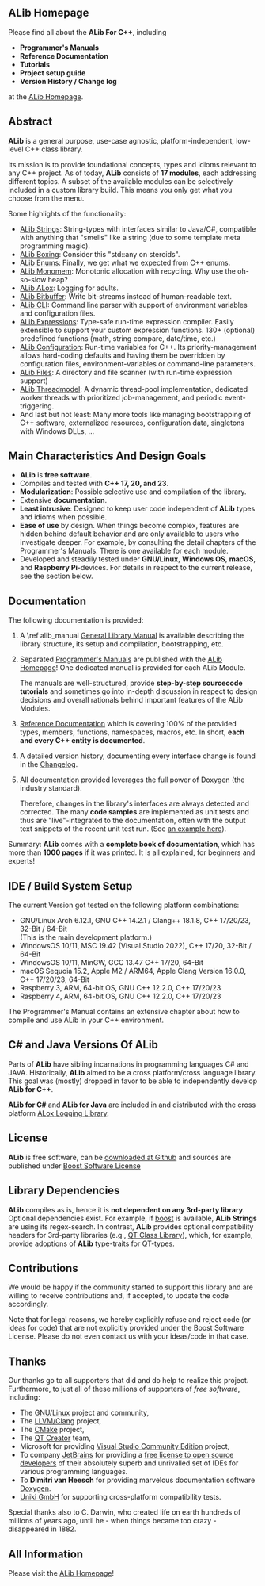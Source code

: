 ## ALib Homepage ##
Please find all about the **ALib For C++**, including

* **Programmer's Manuals**
* **Reference Documentation**
* **Tutorials**
* **Project setup guide**
* **Version History / Change log**

at the [ALib Homepage](https://alib.dev).

## Abstract ##

**ALib** is a general purpose, use-case agnostic, platform-independent, low-level C++ class library.

Its mission is to provide foundational concepts, types and idioms relevant to any C++ project.
As of today, **ALib** consists of **17 modules**, each addressing
different topics.
A subset of the available modules can be selectively included in a custom library build. 
This means you only get what you choose from the menu.

Some highlights of the functionality:
- [ALib Strings](https://alib.dev/alib_mod_strings.html): String-types with interfaces similar to Java/C#, compatible with anything that "smells" like a string
  (due to some template meta programming magic).
- [ALib Boxing](https://alib.dev/alib_mod_boxing.html): Consider this "std::any on steroids".
- [ALib Enums](https://alib.dev/alib_mod_enums.html): Finally, we get what we expected from C++ enums.
- [ALib Monomem](https://alib.dev/alib_mods_contmono.html): Monotonic allocation with recycling. Why use the oh-so-slow heap?
- [ALib ALox](https://alib.dev/alib_mod_alox.html): Logging for adults.
- [ALib Bitbuffer](https://alib.dev/alib_mod_bitbuffer.html): Write bit-streams instead of human-readable text.
- [ALib CLI](https://alib.dev/alib_mod_cli.html): Command line parser with support of environment variables and configuration files.
- [ALib Expressions](https://alib.dev/alib_mod_expressions.html): Type-safe run-time expression compiler. Easily extensible to support your 
  custom expression functions. 130+ (optional) predefined functions (math, string compare, date/time, etc.)
- [ALib Configuration](https://alib.dev/alib_mod_config.html): Run-time variables for C++. 
  Its priority-management allows hard-coding defaults and having them be overridden by
  configuration files, environment-variables or command-line parameters.  
- [ALib Files](https://alib.dev/alib_mod_files.html): A directory and file scanner (with run-time expression support)
- [ALib Threadmodel](https://alib.dev/alib_mod_threadmodel.html): A dynamic thread-pool implementation, 
  dedicated worker threads with prioritized job-management, and periodic event-triggering.
- And last but not least: Many more tools like managing bootstrapping of C++ software, externalized resources,
  configuration data, singletons with Windows DLLs, ...  

## Main Characteristics And Design Goals ##

- **ALib** is **free software**.
- Compiles and tested with **C++ 17, 20, and 23**.
- **Modularization**: Possible selective use and compilation of the library.
- Extensive **documentation**.
- **Least intrusive**: Designed to keep user code independent of **ALib** types and idioms when possible.
- **Ease of use** by design.
  When things become complex, features are hidden behind default
  behavior and are only available to users who investigate deeper. 
  For example, by consulting the detail chapters of the Programmer's Manuals. There is one available 
  for each module. 
- Developed and steadily tested under **GNU/Linux**, **Windows OS**, **macOS**, and
  **Raspberry Pi**-devices. For details in respect to the current release, see the section below. 

## Documentation ##

The following documentation is provided:

1. A \ref alib_manual [General Library Manual](https://alib.dev/alib_manual.html) is available describing the library structure,
   its setup and compilation, bootstrapping, etc.

2. Separated [Programmer's Manuals](https://alib.dev/alib_manual.html#alib_manual_modules_overview) are published with the [ALib Homepage](https://alib.dev)! 
   One dedicated manual is provided for each ALib Module. 
 
   The manuals are well-structured, provide **step-by-step sourcecode tutorials** and sometimes go 
   into in-depth discussion in respect to design decisions and overall rationals behind important features
   of the ALib Modules.

3. [Reference Documentation](https://alib.dev/annotated.html) which is covering 100% of the provided types, members,
   functions, namespaces, macros, etc. In short, **each and every C++ entity is documented**.

4. A detailed version history, documenting every interface change is found in the [Changelog](https://alib.dev/alib_changelog.html).

5. All documentation provided leverages the full power of [Doxygen](https://doxygen.nl)
   (the industry standard).

   Therefore, changes in the library's interfaces are always detected and corrected.
   The many **code samples** are implemented as unit tests and thus are "live"-integrated
   to the documentation, often with the output text snippets of the recent unit test run.
   (See  [an example here](https://alib.dev/alib_mod_expressions.html#alib_expressions_calculator)).

Summary: **ALib** comes with a **complete book of documentation**, which has more than
**1000 pages** if it was printed. It is all explained, for beginners and experts!


## IDE / Build System Setup ##
The current Version got tested on the following platform combinations:
- GNU/Linux Arch 6.12.1, GNU C++ 14.2.1 / Clang++ 18.1.8, C++ 17/20/23, 32-Bit / 64-Bit<br>
  (This is the main development platform.)
- WindowsOS 10/11, MSC 19.42 (Visual Studio 2022), C++ 17/20, 32-Bit / 64-Bit
- WindowsOS 10/11, MinGW, GCC 13.47  C++ 17/20, 64-Bit 
- macOS Sequoia 15.2, Apple M2 / ARM64, Apple Clang Version 16.0.0, C++ 17/20/23, 64-Bit
- Raspberry 3, ARM, 64-bit OS, GNU C++ 12.2.0, C++ 17/20/23
- Raspberry 4, ARM, 64-bit OS, GNU C++ 12.2.0, C++ 17/20/23

The Programmer's Manual contains an extensive chapter about how to compile and use ALib in your 
C++ environment.

## C# and Java Versions Of ALib ##

Parts of **ALib** have sibling incarnations in programming languages C# and JAVA. Historically,
**ALib** aimed to be a cross platform/cross language library. This goal was (mostly) dropped
in favor to be able to independently develop **ALib for C++**.

**ALib for C#** and **ALib for Java** are included in and distributed with the
cross platform [ALox Logging Library](https://alexworx.github.io/ALox-Logging-Library/).

## License ##

**ALib** is free software, can be [downloaded at Github](https://github.com/AlexWorx/ALib-Class-Library)
and sources are published under [Boost Software License](LICENSE.txt)

## Library Dependencies ##

**ALib** compiles as is, hence it is **not dependent on any 3rd-party library**.
Optional dependencies exist. For example, if [boost](https://www.boost.org) is available,
**ALib Strings** are using its regex-search.
In contrast, **ALib** provides optional compatibility headers for 3rd-party libraries
(e.g., [QT Class Library](https://www.qt.io)), which, for example, provide adoptions of **ALib** type-traits
for QT-types.

##  Contributions ##
We would be happy if the community started to support this library and are willing to receive
contributions and, if accepted, to update the code accordingly.

Note that for legal reasons, we hereby explicitly refuse and reject code (or ideas for code)
that are not explicitly provided under the Boost Software License.
Please do not even contact us with your ideas/code in that case.


## Thanks ##

Our thanks go to all supporters that did and do help to realize this project. 
Furthermore, to just all of these millions of supporters of *free software*, including:
- The [GNU/Linux](https://gnu.org) project and community,
- The [LLVM/Clang](http://llvm.org/) project,
- The [CMake](https://cmake.org/) project,
- The [QT Creator](http://doc.qt.io/qtcreator) team,
- Microsoft for providing [Visual Studio Community Edition](https://www.visualstudio.com/vs/community/) project,
- To company [JetBrains](https://www.jetbrains.com) for providing a 
  [free license to open source developers](https://www.jetbrains.com/buy/opensource/)
  of their absolutely superb and unrivalled set of IDEs for various programming languages.
- To **Dimitri van Heesch** for providing marvelous documentation software [Doxygen](http://doxygen.nl).
- [Uniki GmbH](https://uniki.de) for supporting cross-platform compatibility tests.

Special thanks also to C. Darwin, who created life on earth hundreds of millions of years ago,
until he - when things became too crazy - disappeared in 1882.

## All Information ##
Please visit the [ALib Homepage](https://alib.dev)!


